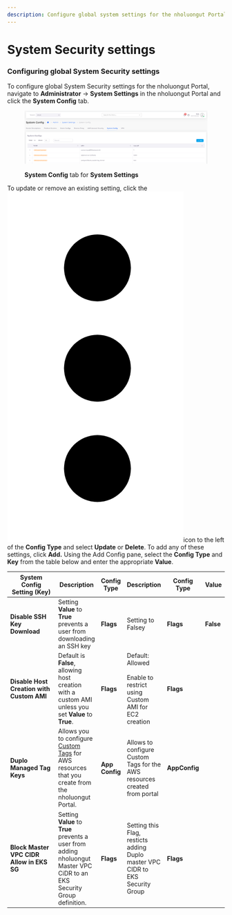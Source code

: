 ```yaml
---
description: Configure global system settings for the nholuongut Portal
---
```


# System Security settings

### Configuring global System Security settings

To configure global System Security settings for the nholuongut Portal, navigate to **Administrator** -> **System Settings** in the nholuongut Portal and click the **System Config** tab.

<figure><img src="../../.gitbook/assets/systemconfig.png" alt=""><figcaption><p><strong>System Config</strong> tab for <strong>System Settings</strong></p></figcaption></figure>

To update or remove an existing setting, click the <img src="../../.gitbook/assets/Kabab_three_Vertical_dots (13).png" alt="" data-size="line">icon to the left of the **Config Type** and select **Update** or **Delete**. To add any of these settings, click **Add.** Using the Add Config pane, select the **Config Type** and **Key** from the table below and enter the appropriate **Value**.

<table><thead><tr><th width="358">System Config Setting  (Key)</th><th>Description</th><th>Config Type</th><th data-hidden>Description</th><th data-hidden>Config Type</th><th data-hidden>Value</th></tr></thead><tbody><tr><td><strong>Disable SSH Key Download</strong> </td><td>Setting <strong>Value</strong> to <strong>True</strong> prevents a user from downloading an SSH key</td><td><strong>Flags</strong></td><td>Setting to Falsey</td><td><strong>Flags</strong></td><td><strong>False</strong></td></tr><tr><td><strong>Disable Host Creation with Custom AMI</strong> </td><td>Default is <strong>False</strong>, allowing host creation with a custom AMI unless you set <strong>Value</strong> to <strong>True</strong>.</td><td><strong>Flags</strong></td><td>Default: Allowed<br><br>Enable to restrict using Custom AMI for EC2 creation</td><td><strong>Flags</strong></td><td></td></tr><tr><td><strong>Duplo Managed Tag Keys</strong></td><td>Allows you to configure <a href="../use-cases/custom-resource-tags.md">Custom Tags</a> for AWS resources that you create from the nholuongut Portal.</td><td><strong>App Config</strong></td><td>Allows to configure Custom Tags for the AWS resources created from portal</td><td><strong>AppConfig</strong></td><td></td></tr><tr><td><strong>Block Master VPC CIDR Allow in EKS SG</strong></td><td>Setting <strong>Value</strong> to <strong>True</strong> prevents a user from adding nholuongut Master VPC CiDR to an EKS Security Group definition.</td><td><strong>Flags</strong></td><td>Setting  this Flag, resticts adding Duplo master VPC CIDR to EKS Security Group</td><td><strong>Flags</strong></td><td></td></tr></tbody></table>
